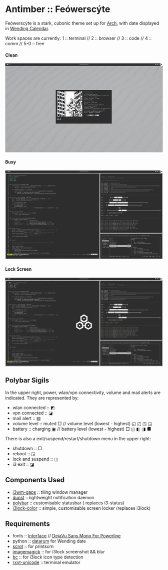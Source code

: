 # Antimber :: Feówerscýte

Feówerscýte is a stark, cubonic theme set up for
[Arch](https://www.archlinux.org/), with date displayed in
[Wending Calendar](https://datarum.readthedocs.io/en/latest/usage/details.html).

Work spaces are currently:
1 :: terminal // 2 :: browser // 3 :: code // 4 :: comm // 5-0 :: free

#### Clean
![feowerscyte clean](screenshots/clean.jpg)

#### Busy
![feowerscyte busy](screenshots/busy.jpg)

#### Lock Screen
![feowerscyte i3lock](screenshots/i3lock.jpg)

## Polybar Sigils

In the upper right, power, wlan/vpn connectivity, volume and mail alerts
are indicated. They are represented by:

- wlan connected :: ◩
- vpn connected :: ◪
- mail alert :: ▤
- volume level :: muted □ // volume level (lowest - highest) ◱ ◰ ◳ ◲
- battery :: charging ▣ // battery level (lowest - highest) □ ◫ ◧ ◨ ■

There is also a exit/suspend/restart/shutdown menu in the upper right:

- shutdown :: □
- reboot :: ◲
- lock and suspend :: ◫
- i3 exit :: ◪

## Components Used

 - [i3wm-gaps](https://github.com/Airblader/i3) :: tiling window manager
 - [dunst](https://github.com/dunst-project/dunst) :: lightweight notification
   daemon
 - [polybar](https://github.com/jaagr/polybar) :: customisable statusbar (
   replaces i3-status)
 - [i3lock-color](https://github.com/chrjguill/i3lock-color) :: simple,
   customisable screen locker (replaces i3lock)

##  Requirements

 - fonts :: [Interface](https://rsms.me/interface/) // [DejaVu Sans Mono For Powerline](https://github.com/powerline/fonts/tree/master/DejaVuSansMono)
 - python :: [datarum](https://pypi.python.org/pypi/datarum/) for Wending date
 - [scrot](https://www.archlinux.org/packages/community/i686/scrot/) :: for
   printscrn
 - [imagemagick](https://www.imagemagick.org/script/index.php) :: for i3lock
   screenshot && blur
 - [bc](https://www.gnu.org/software/bc/) :: for i3lock icon type detection
 - [rxvt-unicode](https://www.archlinux.org/packages/community/x86_64/rxvt-unicode/)
   :: terminal emulator
